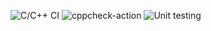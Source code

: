 ![C/C++ CI](https://github.com/Sidhanta04/testprog/workflows/C/C++%20CI/badge.svg)
![cppcheck-action](https://github.com/Sidhanta04/testprog/workflows/cppcheck-action/badge.svg)
![Unit testing](https://github.com/Sidhanta04/testprog/workflows/Unit%20testing/badge.svg)
